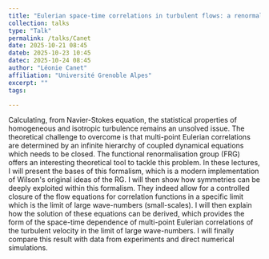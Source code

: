 ```yaml
---
title: "Eulerian space-time correlations in turbulent flows: a renormalisation group approach"
collection: talks
type: "Talk"
permalink: /talks/Canet
date: 2025-10-21 08:45
dateb: 2025-10-23 10:45  
datec: 2025-10-24 08:45
author: "Léonie Canet" 
affiliation: "Université Grenoble Alpes"
excerpt: ""
tags: 

---
```

Calculating, from Navier-Stokes equation, the statistical properties of homogeneous and isotropic turbulence remains an unsolved issue. The theoretical challenge to overcome is that  multi-point Eulerian correlations are determined by an infinite hierarchy of coupled dynamical equations  which  needs to be closed. The functional renormalisation group (FRG) offers an interesting theoretical tool to tackle this problem. In these lectures, I will present the bases of this formalism, which is a modern implementation of Wilson's original ideas of the RG. I will then show how symmetries can be deeply exploited within this formalism. They indeed allow for a controlled closure of the flow equations for correlation functions in a specific limit which is the limit of large wave-numbers (small-scales). I will then explain how the solution of these equations can be derived, which provides the form of the space-time dependence of multi-point Eulerian correlations of the turbulent velocity in the limit of large wave-numbers. I will finally compare this result with data from experiments and direct numerical simulations.